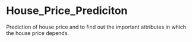 # House_Price_Prediciton
Prediction of house price and to find out the important attributes in which the house price depends.
